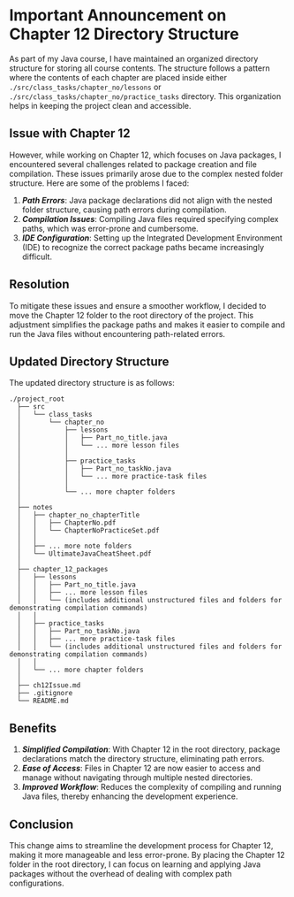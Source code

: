 # Important Announcement on Chapter 12 Directory Structure

As part of my Java course, I have maintained an organized directory structure for storing all course contents. The structure follows a pattern where the contents of each chapter are placed inside either `./src/class_tasks/chapter_no/lessons` or `./src/class_tasks/chapter_no/practice_tasks` directory. This organization helps in keeping the project clean and accessible.

## Issue with Chapter 12

However, while working on Chapter 12, which focuses on Java packages, I encountered several challenges related to package creation and file compilation. These issues primarily arose due to the complex nested folder structure. Here are some of the problems I faced:

1. ***Path Errors***: Java package declarations did not align with the nested folder structure, causing path errors during compilation.
2. ***Compilation Issues***: Compiling Java files required specifying complex paths, which was error-prone and cumbersome.
3. ***IDE Configuration***: Setting up the Integrated Development Environment (IDE) to recognize the correct package paths became increasingly difficult.

## Resolution

To mitigate these issues and ensure a smoother workflow, I decided to move the Chapter 12 folder to the root directory of the project. This adjustment simplifies the package paths and makes it easier to compile and run the Java files without encountering path-related errors.

## Updated Directory Structure

The updated directory structure is as follows:

```
./project_root
  ├── src
  │   └── class_tasks
  │       └── chapter_no
  │           ├── lessons
  │           │   ├── Part_no_title.java
  │           │   └── ... more lesson files
  │           │
  │           ├── practice_tasks
  │           │   ├── Part_no_taskNo.java
  │           │   └── ... more practice-task files
  │           │
  │           └── ... more chapter folders
  │
  ├── notes
  │   ├── chapter_no_chapterTitle
  │   │   ├── ChapterNo.pdf
  │   │   └── ChapterNoPracticeSet.pdf
  │   │
  │   ├── ... more note folders    
  │   └── UltimateJavaCheatSheet.pdf
  │
  ├── chapter_12_packages
  │   ├── lessons
  │   │   ├── Part_no_title.java
  │   │   ├── ... more lesson files
  │   │   └── (includes additional unstructured files and folders for demonstrating compilation commands)
  │   │
  │   ├── practice_tasks
  │   │   ├── Part_no_taskNo.java
  │   │   ├── ... more practice-task files
  │   │   └── (includes additional unstructured files and folders for demonstrating compilation commands)
  │   │
  │   └── ... more chapter folders  
  │
  ├── ch12Issue.md
  ├── .gitignore     
  └── README.md
```

## Benefits

1. ***Simplified Compilation***: With Chapter 12 in the root directory, package declarations match the directory structure, eliminating path errors.
2. ***Ease of Access***: Files in Chapter 12 are now easier to access and manage without navigating through multiple nested directories.
3. ***Improved Workflow***: Reduces the complexity of compiling and running Java files, thereby enhancing the development experience.

## Conclusion

This change aims to streamline the development process for Chapter 12, making it more manageable and less error-prone. By placing the Chapter 12 folder in the root directory, I can focus on learning and applying Java packages without the overhead of dealing with complex path configurations.